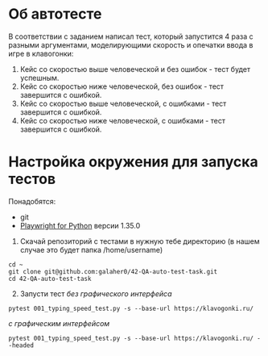 # Об автотесте

В соответствии с заданием написал тест, который запустится 4 раза с разными аргументами, моделирующими скорость и опечатки ввода в игре в клавогонки:
1. Кейс со скоростью выше человеческой и без ошибок - тест будет успешным.
2. Кейс со скоростью ниже человеческой, без ошибок - тест завершится с ошибкой.
3. Кейс со скоростью выше человеческой, с ошибками - тест завершится с ошибкой.
4. Кейс со скоростью ниже человеческой, с ошибками - тест завершится с ошибкой.

# Настройка окружения для запуска тестов

Понадобятся:
* git
* [Playwright for Python](https://playwright.dev/python/) версии 1.35.0

1. Скачай репозиторий с тестами в нужную тебе директорию (в нашем случае это будет папка /home/username)
```
cd ~
git clone git@github.com:galaher0/42-QA-auto-test-task.git
cd 42-QA-auto-test-task
```

2. Запусти тест
*без графического интерфейса*
```
pytest 001_typing_speed_test.py -s --base-url https://klavogonki.ru/

```
*с графическим интерфейсом*
```
pytest 001_typing_speed_test.py -s --base-url https://klavogonki.ru/ --headed
```
